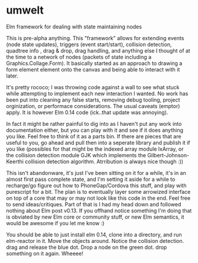 # umwelt
Elm framework for dealing with state maintaining nodes

This is pre-alpha anything. This "framework" allows for extending events (node state updates),
triggers (event start/start), collision detection, quadtree info , drag & drop, drag handling,
and anything else I thought of at the time to a network of nodes (packets of state including a Graphics.Collage.Form).
It basically started as an approach to drawing a form element element onto the canvas and being
able to interact with it later.

It's pretty rococo; I was throwing code against a wall to see what stuck while attempting to
implement each new interaction I wanted. No work has been put into cleaning any false starts,
removing debug tooling, project orginization, or performace considerations.
The usual caveats (emptor) apply. It is however Elm 0.14 code (ick..that update was annoying).

In fact it might be rather painful to dig into as I haven't put any work into documentation either,
but you can play with it and see if it does anything you like. Feel free to think of it as a parts
bin. If there are pieces that are useful to you, go ahead and pull then into a seperate library and
publish it if you like (possibles for that might be the indexed array module IxArray, or the
collision detection module GJK which implements the Gilbert-Johnson-Keerthi collision detection
algorithm. Atrribution is always nice though :))

This isn't abandonware, it's just I've been sitting on it for a while, it's in an almost first
pass complete state, and I'm setting it aside for a while to recharge/go figure out how to PhoneGap/Cordova
this stuff, and play with purescript for a bit. The plan is to eventually layer some arrowized interface
on top of a core that may or may not look like this code in the end.
Feel free to send ideas/critiques. Part of that is I had my head down and followed nothing about Elm
post v0.13. If you offhand notice something I'm doing that is obviated by new Elm core or community stuff,
or new Elm semantics, it would be awesome if you let me know :)

You should be able to just install elm 0.14, clone into a directory, and run elm-reactor in it.
Move the objects around. Notice the collision detection. drag and release the blue dot. Drop a node on
the green dot. drop something on it again. Wheeee!
